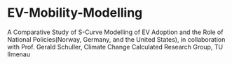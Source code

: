 # EV-Mobility-Modelling
A Comparative Study of S-Curve Modelling of EV Adoption and the Role of National Policies(Norway, Germany, and the United States), in collaboration with Prof. Gerald Schuller, Climate Change Calculated Research Group, TU Ilmenau
